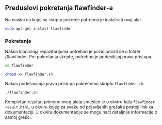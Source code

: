 ## Preduslovi pokretanja flawfinder-a

Na mašini na kojoj se skripta pokreće potrebno je instalirati ovaj alat.

```bash
sudo apt-get install flawfinder
```

### Pokretanje
Nakon kloniranja repozitorijuma potrebno je pozicionirati se u folder /flawfinder.
Pre pokretanja skripte, potrebno je podesiti joj prava pristupa.

```bash
cd flawfinder

chmod +x flawfinder.sh

```

Nakon podešavanja prava pristupa pokrećemo skriptu `flawfinder.sh`.

```bash
./flawfinder.sh

```

Kompletan rezultat primene ovog alata smešten je u okviru fajla `flawfinder result.html`, u okviru kojeg za svaku od prijavljenih grešaka
postoji link ka dokumentaciji. U okviru dokumentacije se mogu naći detaljnije informacije o samoj grešci.
